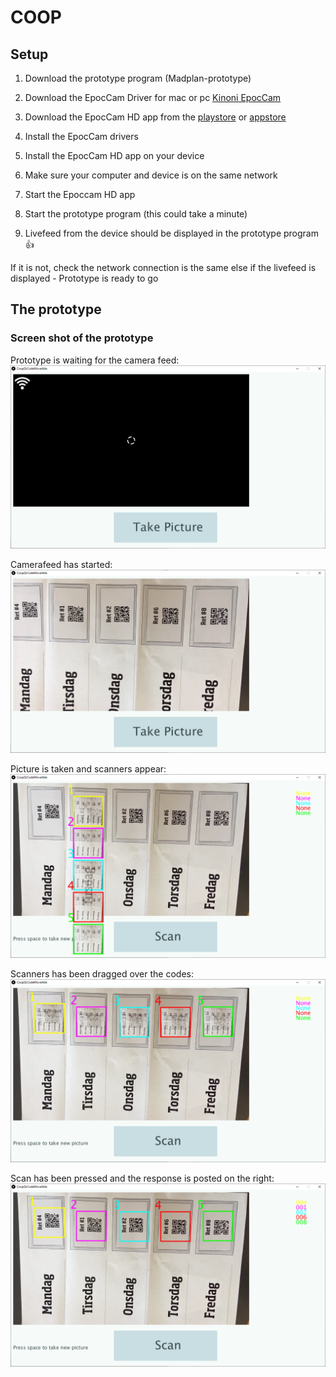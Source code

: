 # COOP


## Setup

1. Download the prototype program (Madplan-prototype)

2. Download the EpocCam Driver for mac or pc [Kinoni EpocCam](http://www.kinoni.com/)

3. Download the EpocCam HD app from the [playstore](https://play.google.com/store/apps/details?id=com.kinoni.webcampro) or [appstore](https://apps.apple.com/cz/app/epoccam-hd-webcam-for-mac-pc/id435355256)




4. Install the EpocCam drivers

5. Install the EpocCam HD app on your device

6. Make sure your computer and device is on the same network

7. Start the Epoccam HD app

8. Start the prototype program (this could take a minute)

9. Livefeed from the device should be displayed in the prototype program :+1:

If it is not, check the network connection is the same else if the livefeed is displayed - Prototype is ready to go

## The prototype

### Screen shot of the prototype

Prototype is waiting for the camera feed:
![Image of Prototype](https://github.com/AllOffDK/COOP/blob/master/img/Coop-prototype-1.PNG)

Camerafeed has started:
![Image of Prototype](https://github.com/AllOffDK/COOP/blob/master/img/Coop-prototype-2.PNG)

Picture is taken and scanners appear:
![Image of Prototype](https://github.com/AllOffDK/COOP/blob/master/img/Coop-prototype-3.PNG)

Scanners has been dragged over the codes:
![Image of Prototype](https://github.com/AllOffDK/COOP/blob/master/img/Coop-prototype-4.PNG)

Scan has been pressed and the response is posted on the right:
![Image of Prototype](https://github.com/AllOffDK/COOP/blob/master/img/Coop-prototype-5.PNG)



